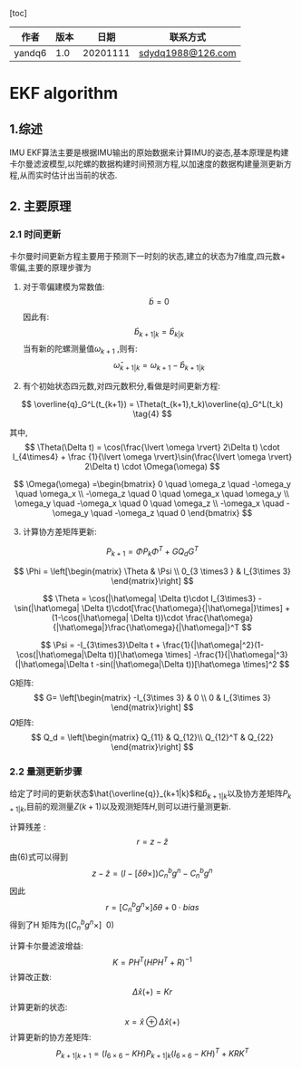 [toc]

| 作者   | 版本 | 日期     | 联系方式          |
| ------ | ---- | -------- | ----------------- |
| yandq6 | 1.0  | 20201111 | sdydq1988@126.com |



# EKF algorithm

## 1.综述

IMU EKF算法主要是根据IMU输出的原始数据来计算IMU的姿态,基本原理是构建卡尔曼滤波模型,以陀螺的数据构建时间预测方程,以加速度的数据构建量测更新方程,从而实时估计出当前的状态.

## 2. 主要原理

   ### 2.1 时间更新

卡尔曼时间更新方程主要用于预测下一时刻的状态,建立的状态为7维度,四元数+ 零偏,主要的原理步骤为

1. 对于零偏建模为常数值:
   $$
   \dot{b} = 0   \tag{0}
   $$
   因此有:
   $$
   \hat{b}_{k+1|k} = \hat{b}_{k|k}   \tag{1}
   $$
   当有新的陀螺测量值$\omega_{k+1}$ ,则有:
   $$
   \hat{\omega}_{k+1|k} = \omega_{k+1} - \hat{b}_{k+1|k} \tag{3}
   $$
   

2. 有个初始状态四元数,对四元数积分,看做是时间更新方程:

$$
\overline{q}_G^L(t_{k+1}) = \Theta(t_{k+1},t_k)\overline{q}_G^L(t_k)  \tag{4}
$$

其中,
$$
\Theta(\Delta t) = \cos(\frac{\lvert \omega \rvert} 2\Delta t) \cdot I_{4\times4} + \frac {1}{\lvert \omega \rvert}\sin(\frac{\lvert \omega \rvert} 2\Delta t) \cdot \Omega(\omega)
$$

$$
\Omega(\omega) =\begin{bmatrix} 
0 \quad \omega_z  \quad -\omega_y  \quad \omega_x \\ 
-\omega_z \quad 0 \quad \omega_x \quad \omega_y  \\
\omega_y  \quad -\omega_x \quad 0 \quad \omega_z \\
-\omega_x \quad -\omega_y  \quad -\omega_z \quad 0
\end{bmatrix}
$$

3.  计算协方差矩阵更新:

$$
P_{k+1} = \Phi P_k \Phi^T + GQ_dG^T \tag{5}
$$

$$
\Phi = \left[\begin{matrix} \Theta & \Psi \\
0_{3 \times3 } & I_{3\times 3}
\end{matrix}\right]
$$

$$
\Theta = \cos(|\hat\omega| \Delta t)\cdot I_{3\times3} -
\sin(|\hat\omega| \Delta t)\cdot[\frac{\hat\omega}{|\hat\omega|}\times] + (1-\cos(|\hat\omega| \Delta t))\cdot \frac{\hat\omega}{|\hat\omega|}\frac{\hat\omega}{|\hat\omega|}^T
$$

$$
\Psi = -I_{3\times3}\Delta t + \frac{1}{|\hat\omega|^2}(1-\cos(|\hat\omega|\Delta t))[\hat\omega \times] -\frac{1}{|\hat\omega|^3}(|\hat\omega|\Delta t -sin(|\hat\omega|\Delta t))[\hat\omega \times]^2
$$

G矩阵:
$$
G= \left[\begin{matrix} -I_{3\times 3} & 0 \\ 0 & I_{3\times 3}
\end{matrix}\right]
$$
$Q$矩阵:
$$
Q_d = \left[\begin{matrix} Q_{11} & Q_{12}\\ Q_{12}^T & Q_{22} 
\end{matrix}\right]
$$

### 2.2 量测更新步骤

给定了时间的更新状态$\hat{\overline{q}}_{k+1|k}$和$\hat{b}_{k+1|k}$以及协方差矩阵$P_{k+1|k}$,目前的观测量$Z(k+1)$以及观测矩阵$H$,则可以进行量测更新.

计算残差 :
$$
r = z-\hat{z} \tag{6}
$$
由(6)式可以得到
$$
z-\hat{z} =  (I - [\delta \theta\times])C_n^bg^n -C_n^bg^n 
$$
因此 
$$
r =[C_n^bg^n\times] \delta \theta + 0 \cdot bias
$$
得到了H 矩阵为$([C_n^bg^n\times]\ \ 0)$

计算卡尔曼滤波增益:
$$
K = PH^T(HPH^T+R)^{-1} \tag{7}
$$
计算改正数:
$$
\Delta \hat{x}(+) = Kr \tag{8}
$$
计算更新的状态:
$$
x= \hat{x} \oplus \Delta \hat{x}(+) \tag{9}
$$
计算更新的协方差矩阵:
$$
P_{k+1|k+1} = (I_{6\times 6}-KH)P_{k+1|k}(I_{6 \times 6}-KH)^T + KRK^T \tag{10}
$$


